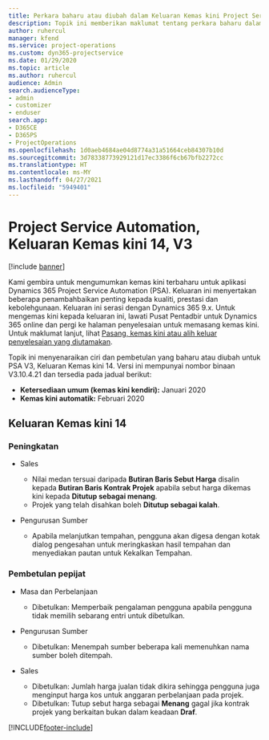 ```yaml
---
title: Perkara baharu atau diubah dalam Keluaran Kemas kini Project Service Automation 14, V3
description: Topik ini memberikan maklumat tentang perkara baharu dalam Keluaran Kemas kini Project Service Automation 14 V3.
author: ruhercul
manager: kfend
ms.service: project-operations
ms.custom: dyn365-projectservice
ms.date: 01/29/2020
ms.topic: article
ms.author: ruhercul
audience: Admin
search.audienceType:
- admin
- customizer
- enduser
search.app:
- D365CE
- D365PS
- ProjectOperations
ms.openlocfilehash: 1d0aeb4684ae04d8774a31a51664ceb84307b10d
ms.sourcegitcommit: 3d78338773929121d17ec3386f6cb67bfb2272cc
ms.translationtype: HT
ms.contentlocale: ms-MY
ms.lasthandoff: 04/27/2021
ms.locfileid: "5949401"
---
```

# <a name="project-service-automation-update-release-14-v3"></a>Project Service Automation, Keluaran Kemas kini 14, V3

[!include [banner](../includes/psa-now-project-operations.md)]

Kami gembira untuk mengumumkan kemas kini terbaharu untuk aplikasi Dynamics 365 Project Service Automation (PSA). Keluaran ini menyertakan beberapa penambahbaikan penting kepada kualiti, prestasi dan kebolehgunaan. Keluaran ini serasi dengan Dynamics 365 9.x. Untuk mengemas kini kepada keluaran ini, lawati Pusat Pentadbir untuk Dynamics 365 online dan pergi ke halaman penyelesaian untuk memasang kemas kini. Untuk maklumat lanjut, lihat [Pasang, kemas kini atau alih keluar penyelesaian yang diutamakan](/power-platform/admin/install-remove-preferred-solution).

Topik ini menyenaraikan ciri dan pembetulan yang baharu atau diubah untuk PSA V3, Keluaran Kemas kini 14. Versi ini mempunyai nombor binaan V3.10.4.21 dan tersedia pada jadual berikut:

- **Ketersediaan umum (kemas kini kendiri):** Januari 2020
- **Kemas kini automatik:** Februari 2020

## <a name="update-release-14"></a>Keluaran Kemas kini 14

### <a name="enhancements"></a>Peningkatan

- Sales

     - Nilai medan tersuai daripada **Butiran Baris Sebut Harga** disalin kepada **Butiran Baris Kontrak Projek** apabila sebut harga dikemas kini kepada **Ditutup sebagai menang**.
     - Projek yang telah disahkan boleh **Ditutup sebagai kalah**.

- Pengurusan Sumber

     - Apabila melanjutkan tempahan, pengguna akan digesa dengan kotak dialog pengesahan untuk meringkaskan hasil tempahan dan menyediakan pautan untuk Kekalkan Tempahan.


### <a name="bug-fixes"></a>Pembetulan pepijat

- Masa dan Perbelanjaan

     - Dibetulkan: Memperbaik pengalaman pengguna apabila pengguna tidak memilih sebarang entri untuk dibetulkan.

- Pengurusan Sumber

     - Dibetulkan: Menempah sumber beberapa kali memenuhkan nama sumber boleh ditempah.

- Sales

     - Dibetulkan: Jumlah harga jualan tidak dikira sehingga pengguna juga menginput harga kos untuk anggaran perbelanjaan pada projek.
     - Dibetulkan: Tutup sebut harga sebagai **Menang** gagal jika kontrak projek yang berkaitan bukan dalam keadaan **Draf**.



[!INCLUDE[footer-include](../includes/footer-banner.md)]